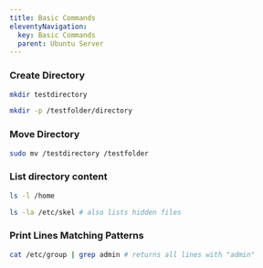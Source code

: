 ```yaml
---
title: Basic Commands
eleventyNavigation:
  key: Basic Commands
  parent: Ubuntu Server   
---
```

### Create Directory
```bash
mkdir testdirectory
```
```bash
mkdir -p /testfolder/directory
```

### Move Directory
```bash
sudo mv /testdirectory /testfolder
```

### List directory content 
```bash
ls -l /home
```
```bash
ls -la /etc/skel # also lists hidden files
```

### Print Lines Matching Patterns
```bash
cat /etc/group | grep admin # returns all lines with "admin"
```
